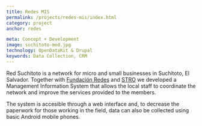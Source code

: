 ```yaml
---
title: Redes MIS
permalink: /projects/redes-mis/index.html
category: project
anchor: redes

meta: Concept + Development
image: suchitoto-med.jpg
technology: OpenDataKit & Drupal
keywords: Data Collection, CRM
---
```

Red Suchitoto is a network for micro and small businesses in Suchitoto, El Salvador. Together with [Fundación Redes](http://redes.org/ "Fundación Redes") and [STRO](http://www.stro-ca.org "STRO Centroamérica") we developed a Management Information System that allows the local staff to coordinate the network and improve the services provided to the members.

The system is accesible through a web interface and, to decrease the paperwork for those working in the field, data can also be collected using basic Android mobile phones.
            